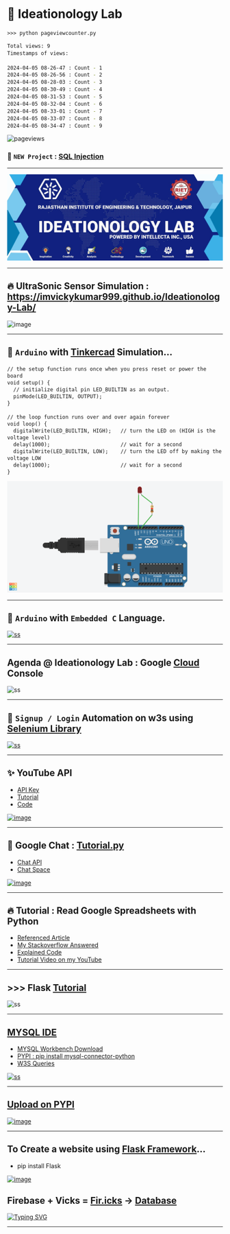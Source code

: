 # 🍕 Ideationology Lab

    >>> python pageviewcounter.py

```bash
Total views: 9
Timestamps of views:

2024-04-05 08-26-47 : Count - 1
2024-04-05 08-26-56 : Count - 2
2024-04-05 08-28-03 : Count - 3
2024-04-05 08-30-49 : Count - 4
2024-04-05 08-31-53 : Count - 5
2024-04-05 08-32-04 : Count - 6
2024-04-05 08-33-01 : Count - 7
2024-04-05 08-33-07 : Count - 8
2024-04-05 08-34-47 : Count - 9
```

![pageviews](https://github.com/imvickykumar999/Ideationology-Lab/assets/50515418/fc6c2aad-42c7-452e-bd02-c130133e07bd)

### 💉 `NEW Project` : [**SQL Injection**](https://github.com/imvickykumar999/Ideationology-Lab/blob/5fbfe7e6e9214dc97ece8f7172205f6314daafbf/SQL/ByPass%20Auth/flask-login-register-form/app.py#L54)

<hr>

[![Ideationology lab](https://raw.githubusercontent.com/imvickykumar999/Ideationology-Attendance/main/static/ideationology.jpg)](https://gallery.appinventor.mit.edu/?galleryid=bed00a2f-c99d-4f65-9314-4b6b3abf0876)

----------------

## 🔥 UltraSonic Sensor Simulation : https://imvickykumar999.github.io/Ideationology-Lab/

![image](https://user-images.githubusercontent.com/50515418/174758142-98f47bb0-8f3b-4ddc-ab92-5e776c4296cb.png)

-------------------------------

## 💫 `Arduino` with [Tinkercad](https://www.tinkercad.com/dashboard?type=circuits&collection=designs) Simulation...

    // the setup function runs once when you press reset or power the board
    void setup() {
      // initialize digital pin LED_BUILTIN as an output.
      pinMode(LED_BUILTIN, OUTPUT);
    }

    // the loop function runs over and over again forever
    void loop() {
      digitalWrite(LED_BUILTIN, HIGH);   // turn the LED on (HIGH is the voltage level)
      delay(1000);                       // wait for a second
      digitalWrite(LED_BUILTIN, LOW);    // turn the LED off by making the voltage LOW
      delay(1000);                       // wait for a second
    }


[![blink](https://github.com/imvickykumar999/Arduino-and-Sensors/blob/main/Blink/Blink%20LED%20-%20Tinkercad.png?raw=true)](https://github.com/imvickykumar999/Ideationology-Lab/blob/main/Hardwares/Blink/Blink%20LED%20-%20Tinkercad.pdf)

----------------------------

## 🥳 `Arduino` with `Embedded C` Language.

[![ss](https://raw.githubusercontent.com/imvickykumar999/Ideationology-Lab/main/Hardwares/Experiments/servo_ultrasonic/output.jpg)](https://github.com/imvickykumar999/Ideationology-Lab/tree/main/Hardwares)

------------------------------------

## Agenda @ Ideationology Lab : Google [Cloud](https://github.com/imvickykumar999/Ideationology-Lab/tree/main/Cloud) Console

![ss](https://user-images.githubusercontent.com/50515418/152233465-5115d443-96d0-424e-9843-bfea429b6898.png)

------------------------------

## 🍕 `Signup / Login` Automation on w3s using [Selenium Library](https://pypi.org/project/selenium/)

[![ss](https://github.com/imvickykumar999/Ideationology-Lab/blob/main/Libraries/Selenium%20Web%20Automation/w3s_login.jpg?raw=true)](https://github.com/imvickykumar999/Ideationology-Lab/blob/dc91e8c54085a386ff2629b379d928fcf66c5953/Libraries/Selenium%20Web%20Automation/w3s%20login.py#L42)

---------------------------

## ✨ YouTube API

- [API Key](https://console.cloud.google.com/iam-admin/serviceaccounts/details/105103137035687901193;edit=true/keys?project=ideationology-lab)
- [Tutorial](https://medium.com/mcd-unison/youtube-data-api-v3-in-python-tutorial-with-examples-e829a25d2ebd)
- [Code](https://github.com/imvickykumar999/Ideationology-Lab/blob/main/Cloud/YouTube/V3%20API.ipynb)

[![image](https://user-images.githubusercontent.com/50515418/153022902-685691d1-5539-4df1-92f1-b41c3f7ebc33.png)](https://medium.com/mcd-unison/youtube-data-api-v3-in-python-tutorial-with-examples-e829a25d2ebd)

------------------------------------

## 🐳 Google Chat : [Tutorial.py](https://github.com/imvickykumar999/Ideationology-Lab/blob/main/Cloud/Hangouts/tutorial/quickstart.py)

- [Chat API](https://developers.google.com/chat/api/guides/message-formats/basic)
- [Chat Space](https://mail.google.com/chat/u/2/#chat/space/AAAA-pCtR2s)

[![image](https://user-images.githubusercontent.com/50515418/151678495-4fbceca5-808b-4ca4-b409-d49631bc00e5.png)](https://docs.google.com/spreadsheets/d/1Va2O06m-sBdjHmxkvl4TpkC-ghm6U8jkFxhShDHDWLE/edit?usp=sharing)

-----------------------------

## 🔥 Tutorial : Read Google Spreadsheets with Python

- [Referenced Article](https://www.analyticsvidhya.com/blog/2020/07/read-and-update-google-spreadsheets-with-python/)
- [My Stackoverflow Answered](https://stackoverflow.com/a/70825050/11493297)
- [Explained Code](https://github.com/imvickykumar999/Ideationology-Lab/tree/main/Libraries/google%20cloud%20console/tutorial)
- [Tutorial Video on my YouTube](https://youtu.be/CSulY72GiX4)

----------------------------

## >>> Flask [Tutorial](https://github.com/imvickykumar999/website)

![ss](https://user-images.githubusercontent.com/50515418/154859419-b8b3e8a0-e64d-40fe-895f-cf7c3dcdd75f.png)

----------------------------------------

## [MYSQL IDE](https://www.w3schools.com/sql/trysql.asp?filename=trysql_select_all)

- [MYSQL Workbench Download](https://dev.mysql.com/downloads/file/?id=508935)
- [PYPI : pip install mysql-connector-python](https://pypi.org/project/mysql-connector-python/)
- [W3S Queries](https://www.w3schools.com/sql/default.asp)

[![ss](https://github.com/imvickykumar999/Ideationology-Lab/blob/main/SQL/MYSQL/ss.png?raw=true)](https://github.com/imvickykumar999/Ideationology-Lab/blob/main/SQL/MYSQL/tutorialspoint.sql)

------------------------------------------------

## [Upload on PYPI](https://pypi.org/project/vanks/)

[![image](https://user-images.githubusercontent.com/50515418/144895162-62e1681c-a1c4-4f47-ba88-f5905daf6b58.png)](https://github.com/imvickykumar999/Ideationology-Lab/tree/main/pypi/tutorials%20vanks)

-------------------------------------------

## To Create a website using [Flask Framework](https://pypi.org/project/Flask/)...
- pip install Flask

[![image](https://user-images.githubusercontent.com/50515418/144460525-5dc7d796-86ed-45ed-a496-8a09181275da.png)](https://imvickykumar999.herokuapp.com/news)


## Firebase + Vicks = [Fir.icks](https://github.com/imvickykumar999/firicks) -> [Database](https://console.firebase.google.com/u/0/project/vickservice-36ac9/database/vickservice-36ac9-default-rtdb/data)

[![Typing SVG](http://readme-typing-svg.herokuapp.com?color=%2336BCF7&lines=pip+install+firicks)](https://pypi.org/project/firicks/)

-----------------------------------------------
